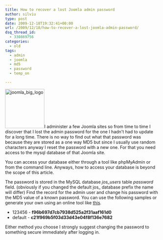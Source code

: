 ```yaml
---
title: How to recover a lost Joomla admin password
author: silviu
type: post
date: 2009-12-18T19:32:41+00:00
url: /2009/12/18/how-to-recover-a-lost-joomla-admin-password/
dsq_thread_id:
  - 330869756
categories:
  - old
tags:
  - admin
  - joomla
  - md5
  - password
  - temp_on

---
```

<img decoding="async" loading="lazy" class="alignleft size-full wp-image-612" title="joomla_big_logo" src="http://blog.silviuvulcan.ro/wp-content/uploads/sites/2/2009/12/joomla_big_logo.png" alt="joomla_big_logo" width="128" height="128" />I administer a few Joomla sites so from time to time I discover that I lost the admin password for the one I hadn't had to update for a long time. There is no way to find out what that password was because they are stored as a one way MD5 but since I usually use random characters anyway I reset the password with a new one. For that you need access to the mysql database of that Joomla site.

You can access your database either through a tool like phpMyAdmin or from the command line. Anyways, how to access your database is beyond the scope of this article.

The password is stored in the MySQL database _jos_users_ table _password_ field. (obviously if you changed the default jos_ database prefix the name will differ) Find the record for the admin user and change his password with the MD5 value of a known password. You can use the following samples or generate your own using an online tool like <a href="http://pajhome.org.uk/crypt/md5/" target="_blank" rel="noopener">this</a>.

  * 123456 - **<span>f96b697d7cb7938d525a2f31aaf161d0</span>**
  * <span>default - </span>**c21f969b5f03d33d43e04f8f136e7682**

Either method you choose I strongly suggest changing the password to something secure immediately after logging in.